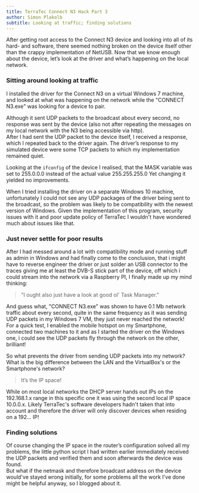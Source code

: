 ```yaml
---
title: TerraTec Connect N3 Hack Part 3
author: Simon Plakolb
subtitle: Looking at traffic; finding solutions
---
```


After getting root access to the Connect N3 device and looking into all of its hard- and software, there seemed nothing broken on the device itself other than the crappy implementation of NetUSB. Now that we know enough about the device, let’s look at the driver and what’s happening on the local network.

### Sitting around looking at traffic

I installed the driver for the Connect N3 on a virtual Windows 7 machine, and looked at what was happening on the network while the "CONNECT N3.exe" was looking for a device to pair.

Although it sent UDP packets to the broadcast about every second, no response was sent by the device (also not after repeating the messages on my local network with the N3 being accessible via http).  
After I had sent the UDP packet to the device itself, I received a response, which I repeated back to the driver again. The driver’s response to my simulated device were some TCP packets to which my implementation remained quiet.

Looking at the ``ifconfig`` of the device I realised, that the MASK variable was set to 255.0.0.0 instead of the actual value 255.255.255.0 Yet changing it yielded no improvements.

When I tried installing the driver on a separate Windows 10 machine, unfortunately I could not see any UDP packages of the driver being sent to the broadcast, so the problem was likely to be compatibility with the newest version of Windows. Given the implementation of this program, security issues with it and poor update policy of TerraTec I wouldn't have wondered much about issues like that.

### Just never settle for poor results

After I had messed around a lot with compatibility mode and running stuff as admin in Windows and had finally come to the conclusion, that i might have to reverse engineer the driver or just solder an USB connector to the traces giving me at least the DVB-S stick part of the device, off which i could stream into the network via a Raspberry PI, I finally made up my mind thinking:

> "I ought also just have a look at good ol' Task Manager."

And guess what, "CONNECT N3.exe" was shown to have 0.1 Mb network traffic about every second, quite in the same frequency as it was sending UDP packets in my Windows 7 VM, they just never reached the network!  
For a quick test, I enabled the mobile hotspot on my Smartphone, connected two machines to it and as I started the driver on the Windows one, i could see the UDP packets fly through the network on the other, brilliant!

So what prevents the driver from sending UDP packets into my network? What is the big difference between the LAN and the VirtualBox's or the Smartphone's network?

> It’s the IP space!

While on most local networks the DHCP server hands out IPs on the 192.168.1.x range in this specific one it was using the second local IP space 10.0.0.x. Likely TerraTec's software developers hadn't taken that into account and therefore the driver will only discover devices when residing on a 192… IP!

### Finding solutions

Of course changing the IP space in the router’s configuration solved all my problems, the little python script I had written earlier immediately received the UDP packets and verified them and soon afterwards the device was found.  
But what if the netmask and therefore broadcast address on the device would've stayed wrong initially, for some problems all the work I've done might be helpful anyway, so I blogged about it.
